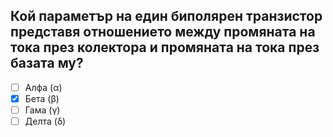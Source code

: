 ## Кой параметър на един биполярен транзистор представя отношението между промяната на тока през колектора и промяната на тока през базата му?

<!-- Верният отговор е отбелязан с [X] -->

- [ ] Алфа (α)
- [X] Бета (β)
- [ ] Гама (γ)
- [ ] Делта (δ)
